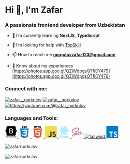 <h1>Hi 👋, I'm Zafar</h1>
<h3>A passionate frontend developer from Uzbekistan</h3>

- 🌱 I’m currently learning **NextJS, TypeScript**

- 🤝 I’m looking for help with [TopSkill](https://github.com/TopskillUz/topskill-site.git)

- 📫 How to reach me **norqulovzafar123@gmail.com**

- 📄 Know about my experiences [https://photos.app.goo.gl/QZiWdpgsQTfiDY479](https://photos.app.goo.gl/QZiWdpgsQTfiDY479)

<h3 align="left">Connect with me:</h3>
<p align="left">
<a href="https://fb.com/zafar__norkulov" target="blank"><img align="center" src="https://raw.githubusercontent.com/rahuldkjain/github-profile-readme-generator/master/src/images/icons/Social/facebook.svg" alt="zafar__norkulov" height="30" width="40" /></a>
<a href="https://instagram.com/zafar__norkulov" target="blank"><img align="center" src="https://raw.githubusercontent.com/rahuldkjain/github-profile-readme-generator/master/src/images/icons/Social/instagram.svg" alt="zafar__norkulov" height="30" width="40" /></a>
<a href="https://www.youtube.com/c/https://youtube.com/@zafar_norkulov" target="blank"><img align="center" src="https://raw.githubusercontent.com/rahuldkjain/github-profile-readme-generator/master/src/images/icons/Social/youtube.svg" alt="https://youtube.com/@zafar_norkulov" height="30" width="40" /></a>
</p>

<h3 align="left">Languages and Tools:</h3>
<p align="left"> <a href="https://getbootstrap.com" target="_blank" rel="noreferrer"> <img src="https://raw.githubusercontent.com/devicons/devicon/master/icons/bootstrap/bootstrap-plain-wordmark.svg" alt="bootstrap" width="40" height="40"/> </a> <a href="https://www.w3schools.com/css/" target="_blank" rel="noreferrer"> <img src="https://raw.githubusercontent.com/devicons/devicon/master/icons/css3/css3-original-wordmark.svg" alt="css3" width="40" height="40"/> </a> <a href="https://www.w3.org/html/" target="_blank" rel="noreferrer"> <img src="https://raw.githubusercontent.com/devicons/devicon/master/icons/html5/html5-original-wordmark.svg" alt="html5" width="40" height="40"/> </a> <a href="https://developer.mozilla.org/en-US/docs/Web/JavaScript" target="_blank" rel="noreferrer"> <img src="https://raw.githubusercontent.com/devicons/devicon/master/icons/javascript/javascript-original.svg" alt="javascript" width="40" height="40"/> </a> <a href="https://reactjs.org/" target="_blank" rel="noreferrer"> <img src="https://raw.githubusercontent.com/devicons/devicon/master/icons/react/react-original-wordmark.svg" alt="react" width="40" height="40"/> </a> <a href="https://sass-lang.com" target="_blank" rel="noreferrer"> <img src="https://raw.githubusercontent.com/devicons/devicon/master/icons/sass/sass-original.svg" alt="sass" width="40" height="40"/> </a> <a href="https://tailwindcss.com/" target="_blank" rel="noreferrer"> <img src="https://www.vectorlogo.zone/logos/tailwindcss/tailwindcss-icon.svg" alt="tailwind" width="40" height="40"/> </a> <a href="https://www.typescriptlang.org/" target="_blank" rel="noreferrer"> <img src="https://raw.githubusercontent.com/devicons/devicon/master/icons/typescript/typescript-original.svg" alt="typescript" width="40" height="40"/> </a> </p>

<p><img align="center" src="https://github-readme-stats.vercel.app/api/top-langs?username=zafarnorkulov&show_icons=true&locale=en&layout=compact" alt="zafarnorkulov" /></p>

<p><img align="center" src="https://github-readme-streak-stats.herokuapp.com/?user=zafarnorkulov&" alt="zafarnorkulov" /></p>
